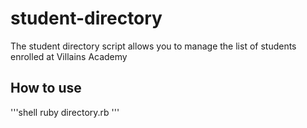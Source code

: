 # student-directory

The student directory script allows you to manage the list of students enrolled at Villains Academy

## How to use ##

'''shell
ruby directory.rb
'''